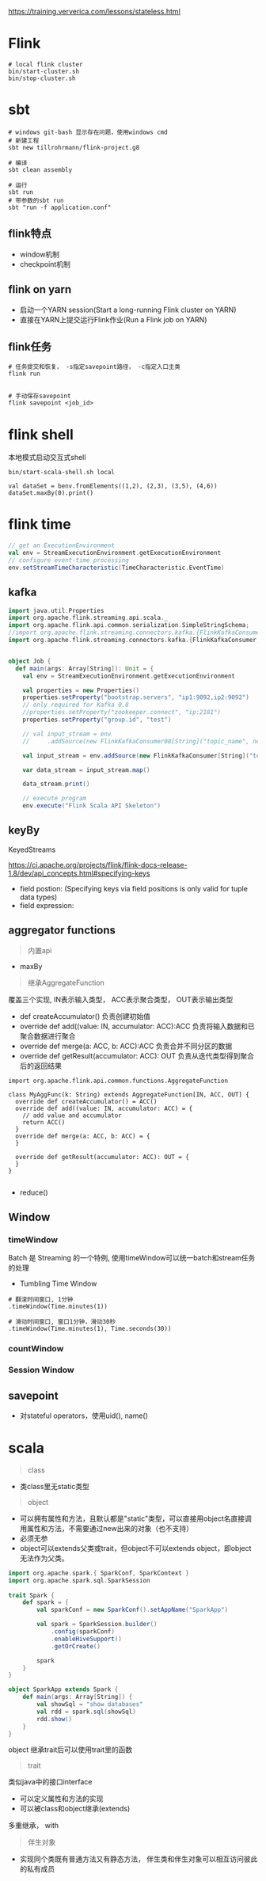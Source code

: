 

https://training.ververica.com/lessons/stateless.html

# Flink

```
# local flink cluster
bin/start-cluster.sh
bin/stop-cluster.sh
```

# sbt

```
# windows git-bash 显示存在问题，使用windows cmd
# 新建工程
sbt new tillrohrmann/flink-project.g8

# 编译
sbt clean assembly

# 运行
sbt run
# 带参数的sbt run
sbt "run -f application.conf"
```

## flink特点
- window机制
- checkpoint机制

## flink on yarn
- 启动一个YARN session(Start a long-running Flink cluster on YARN)
- 直接在YARN上提交运行Flink作业(Run a Flink job on YARN)

## flink任务
```
# 任务提交和恢复， -s指定savepoint路径， -c指定入口主类
flink run 


# 手动保存savepoint
flink savepoint <job_id>
```

# flink shell

本地模式启动交互式shell
```
bin/start-scala-shell.sh local
```

```
val dataSet = benv.fromElements((1,2), (2,3), (3,5), (4,6))
dataSet.maxBy(0).print()
```


# flink time
```scala
// get an ExecutionEnvironment
val env = StreamExecutionEnvironment.getExecutionEnvironment
// configure event-time processing
env.setStreamTimeCharacteristic(TimeCharacteristic.EventTime)
```

## kafka
```scala
import java.util.Properties
import org.apache.flink.streaming.api.scala._
import org.apache.flink.api.common.serialization.SimpleStringSchema;
//import org.apache.flink.streaming.connectors.kafka.{FlinkKafkaConsumer08, FlinkKafkaProducer08}
import org.apache.flink.streaming.connectors.kafka.{FlinkKafkaConsumer, FlinkKafkaProducer}


object Job {
  def main(args: Array[String]): Unit = {
    val env = StreamExecutionEnvironment.getExecutionEnvironment

    val properties = new Properties()
    properties.setProperty("bootstrap.servers", "ip1:9092,ip2:9092")
    // only required for Kafka 0.8
    //properties.setProperty("zookeeper.connect", "ip:2181")
    properties.setProperty("group.id", "test")

    // val input_stream = env
    //     .addSource(new FlinkKafkaConsumer08[String]("topic_name", new SimpleStringSchema(), properties))

    val input_stream = env.addSource(new FlinkKafkaConsumer[String]("topic_name", new SimpleStringSchema(), properties))

    var data_stream = input_stream.map()

    data_stream.print()

    // execute program
    env.execute("Flink Scala API Skeleton")
```


## keyBy

KeyedStreams

https://ci.apache.org/projects/flink/flink-docs-release-1.8/dev/api_concepts.html#specifying-keys
- field postion: (Specifying keys via field positions is only valid for tuple data types)
-  field expression:

## aggregator functions
> 内置api
  - maxBy

> 继承AggregateFunction

覆盖三个实现, IN表示输入类型， ACC表示聚合类型， OUT表示输出类型
- def createAccumulator() 负责创建初始值
- override def add((value: IN, accumulator: ACC):ACC 负责将输入数据和已聚合数据进行聚合
- override def merge(a: ACC, b: ACC):ACC 负责合并不同分区的数据
- override def getResult(accumulator: ACC): OUT 负责从迭代类型得到聚合后的返回结果
```
import org.apache.flink.api.common.functions.AggregateFunction

class MyAggFunc(k: String) extends AggregateFunction[IN, ACC, OUT] {
  override def createAccumulator() = ACC()
  override def add((value: IN, accumulator: ACC) = {
    // add value and accumulator
    return ACC()
  }
  override def merge(a: ACC, b: ACC) = {
  }

  override def getResult(accumulator: ACC): OUT = {
  }
}


```

- reduce()

## Window
### timeWindow
Batch 是 Streaming 的一个特例, 使用timeWindow可以统一batch和stream任务的处理
- Tumbling Time Window
```
# 翻滚时间窗口, 1分钟
.timeWindow(Time.minutes(1))

# 滑动时间窗口, 窗口1分钟，滑动30秒
.timeWindow(Time.minutes(1), Time.seconds(30))
```
### countWindow
### Session Window


## savepoint

- 对stateful operators，使用uid(), name() 



# scala

> class
- 类class里无static类型

> object
- 可以拥有属性和方法，且默认都是"static"类型，可以直接用object名直接调用属性和方法，不需要通过new出来的对象（也不支持）
- 必须无参
- object可以extends父类或trait，但object不可以extends object，即object无法作为父类。

```scala
import org.apache.spark.{ SparkConf, SparkContext }
import org.apache.spark.sql.SparkSession
 
trait Spark {
    def spark = { 
        val sparkConf = new SparkConf().setAppName("SparkApp")

        val spark = SparkSession.builder()
            .config(sparkConf)
            .enableHiveSupport()
            .getOrCreate()

        spark
    }   
}

object SparkApp extends Spark {
    def main(args: Array[String]) {
        val showSql = "show databases"
        val rdd = spark.sql(showSql)
        rdd.show()
    }   
}
```
object 继承trait后可以使用trait里的函数

> trait
> 
类似java中的接口interface
- 可以定义属性和方法的实现
- 可以被class和object继承(extends)

多重继承， with

> 伴生对象
- 实现同个类既有普通方法又有静态方法， 伴生类和伴生对象可以相互访问彼此的私有成员